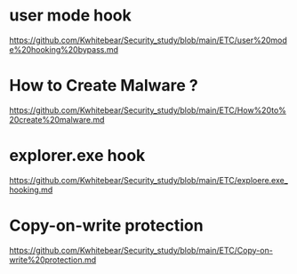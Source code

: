 # user mode hook

https://github.com/Kwhitebear/Security_study/blob/main/ETC/user%20mode%20hooking%20bypass.md

# How to Create Malware ?

https://github.com/Kwhitebear/Security_study/blob/main/ETC/How%20to%20create%20malware.md

# explorer.exe hook

https://github.com/Kwhitebear/Security_study/blob/main/ETC/exploere.exe_hooking.md

# Copy-on-write protection

https://github.com/Kwhitebear/Security_study/blob/main/ETC/Copy-on-write%20protection.md

